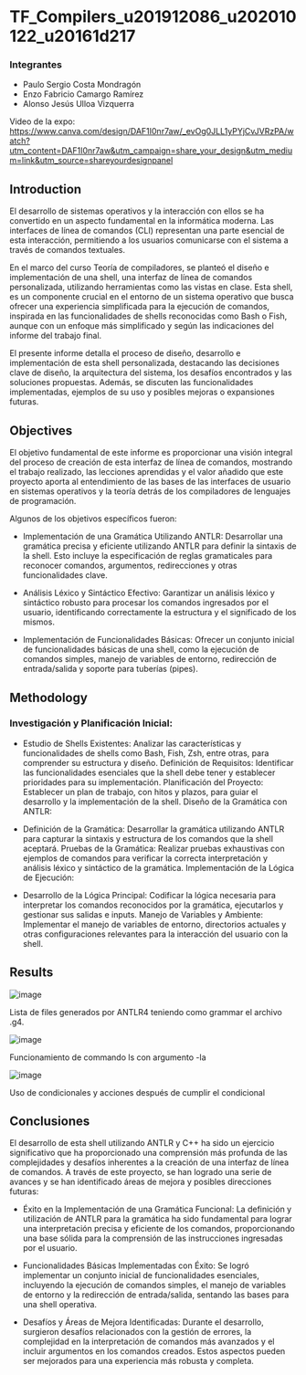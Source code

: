 # TF_Compilers_u201912086_u202010122_u20161d217

### Integrantes
- Paulo Sergio Costa Mondragón
- Enzo Fabricio Camargo Ramírez
- Alonso Jesús Ulloa Vizquerra

Video de la expo: https://www.canva.com/design/DAF1I0nr7aw/_evOg0JLL1yPYjCvJVRzPA/watch?utm_content=DAF1I0nr7aw&utm_campaign=share_your_design&utm_medium=link&utm_source=shareyourdesignpanel

## Introduction

El desarrollo de sistemas operativos y la interacción con ellos se ha convertido en un aspecto fundamental en la informática moderna. Las interfaces de línea de comandos (CLI) representan una parte esencial de esta interacción, permitiendo a los usuarios comunicarse con el sistema a través de comandos textuales.

En el marco del curso Teoría de compiladores, se planteó el diseño e implementación de una shell, una interfaz de línea de comandos personalizada, utilizando herramientas como las vistas en clase. Esta shell, es un componente crucial en el entorno de un sistema operativo que busca ofrecer una experiencia simplificada para la ejecución de comandos, inspirada en las funcionalidades de shells reconocidas como Bash o Fish, aunque con un enfoque más simplificado y según las indicaciones del informe del trabajo final.

El presente informe detalla el proceso de diseño, desarrollo e implementación de esta shell personalizada, destacando las decisiones clave de diseño, la arquitectura del sistema, los desafíos encontrados y las soluciones propuestas. Además, se discuten las funcionalidades implementadas, ejemplos de su uso y posibles mejoras o expansiones futuras.

## Objectives

El objetivo fundamental de este informe es proporcionar una visión integral del proceso de creación de esta interfaz de línea de comandos, mostrando el trabajo realizado, las lecciones aprendidas y el valor añadido que este proyecto aporta al entendimiento de las bases de las interfaces de usuario en sistemas operativos y la teoría detrás de los compiladores de lenguajes de programación.

Algunos de los objetivos específicos fueron:

- Implementación de una Gramática Utilizando ANTLR: Desarrollar una gramática precisa y eficiente utilizando ANTLR para definir la sintaxis de la shell. Esto incluye la especificación de reglas gramaticales para reconocer comandos, argumentos, redirecciones y otras funcionalidades clave.

- Análisis Léxico y Sintáctico Efectivo: Garantizar un análisis léxico y sintáctico robusto para procesar los comandos ingresados por el usuario, identificando correctamente la estructura y el significado de los mismos.

- Implementación de Funcionalidades Básicas: Ofrecer un conjunto inicial de funcionalidades básicas de una shell, como la ejecución de comandos simples, manejo de variables de entorno, redirección de entrada/salida y soporte para tuberías (pipes).

## Methodology

### Investigación y Planificación Inicial:

- Estudio de Shells Existentes: Analizar las características y funcionalidades de shells como Bash, Fish, Zsh, entre otras, para comprender su estructura y diseño.
Definición de Requisitos: Identificar las funcionalidades esenciales que la shell debe tener y establecer prioridades para su implementación.
Planificación del Proyecto: Establecer un plan de trabajo, con hitos y plazos, para guiar el desarrollo y la implementación de la shell.
Diseño de la Gramática con ANTLR:

- Definición de la Gramática: Desarrollar la gramática utilizando ANTLR para capturar la sintaxis y estructura de los comandos que la shell aceptará.
Pruebas de la Gramática: Realizar pruebas exhaustivas con ejemplos de comandos para verificar la correcta interpretación y análisis léxico y sintáctico de la gramática.
Implementación de la Lógica de Ejecución:

- Desarrollo de la Lógica Principal: Codificar la lógica necesaria para interpretar los comandos reconocidos por la gramática, ejecutarlos y gestionar sus salidas e inputs.
Manejo de Variables y Ambiente: Implementar el manejo de variables de entorno, directorios actuales y otras configuraciones relevantes para la interacción del usuario con la shell.

## Results

![image](https://github.com/PSCostaM/TF_Compilers_u201912086_u202010122_u20161d217/assets/48858434/c6200d6a-1b09-487a-95a2-8a4619191d1b)

Lista de files generados por ANTLR4 teniendo como grammar el archivo .g4.

![image](https://github.com/PSCostaM/TF_Compilers_u201912086_u202010122_u20161d217/assets/48858434/b5fd98c4-9ec8-41a2-96a4-5f211c5e7b7a)

Funcionamiento de commando ls con argumento -la

![image](https://github.com/PSCostaM/TF_Compilers_u201912086_u202010122_u20161d217/assets/48858434/c95e683b-af21-4515-83ae-a70bfa3f235a)


Uso de condicionales y acciones después de cumplir el condicional

## Conclusiones

El desarrollo de esta shell utilizando ANTLR y C++ ha sido un ejercicio significativo que ha proporcionado una comprensión más profunda de las complejidades y desafíos inherentes a la creación de una interfaz de línea de comandos. A través de este proyecto, se han logrado una serie de avances y se han identificado áreas de mejora y posibles direcciones futuras:

- Éxito en la Implementación de una Gramática Funcional: La definición y utilización de ANTLR para la gramática ha sido fundamental para lograr una interpretación precisa y eficiente de los comandos, proporcionando una base sólida para la comprensión de las instrucciones ingresadas por el usuario.

- Funcionalidades Básicas Implementadas con Éxito: Se logró implementar un conjunto inicial de funcionalidades esenciales, incluyendo la ejecución de comandos simples, el manejo de variables de entorno y la redirección de entrada/salida, sentando las bases para una shell operativa.

- Desafíos y Áreas de Mejora Identificadas: Durante el desarrollo, surgieron desafíos relacionados con la gestión de errores, la complejidad en la interpretación de comandos más avanzados y el incluir argumentos en los comandos creados. Estos aspectos pueden ser mejorados para una experiencia más robusta y completa.
